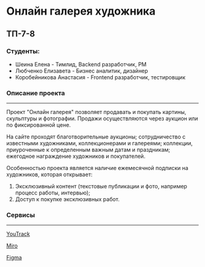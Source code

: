 # Онлайн галерея художника
## ТП-7-8
### Студенты:
- Шеина Елена - Тимлид, Backend разработчик, PM
- Любченко Елизавета - Бизнес аналитик, дизайнер
- Коробейникова Анастасия - Frontend разработчик, тестировщик

### Описание проекта
---
Проект "Онлайн галерея" позволяет продавать и покупать картины, скульптуры и фотографии. Продажи осуществляются через аукцион или по фиксированной цене. 

На сайте проходят благотворительные аукционы; сотрудничество с известными художниками, коллекционерами и галереями; коллекции, приуроченные к определенным важным датам и праздникам; ежегодное награждение художников и покупателей.

Особенностью проекта является наличие ежемесячной подписки на художников, которая открывает:
  1. Эксклюзивный контент (текстовые публикации и фото, например процесс работы, интервью);
  2. Доступ к покупке эксклюзивных работ.
 

### Сервисы
---
[YouTrack](https://online-gallery.youtrack.cloud/agiles/159-2/current)

[Miro](https://miro.com/app/board/uXjVNqkFE7Q=/?share_link_id=337584141271)

[Figma](https://www.figma.com/file/xmcTy6ej7tSEEIU4bSWGko/Online-gallery?type=design&node-id=0%3A1&mode=design&t=5nymTrBTc3rGum0C-1)
